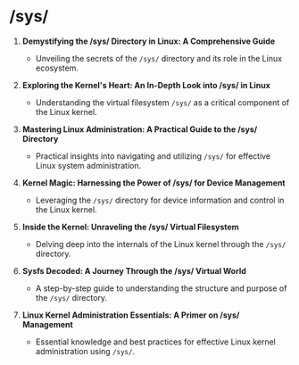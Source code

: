 # /sys/


1. **Demystifying the /sys/ Directory in Linux: A Comprehensive Guide**
   - Unveiling the secrets of the `/sys/` directory and its role in the Linux ecosystem.

2. **Exploring the Kernel's Heart: An In-Depth Look into /sys/ in Linux**
   - Understanding the virtual filesystem `/sys/` as a critical component of the Linux kernel.

3. **Mastering Linux Administration: A Practical Guide to the /sys/ Directory**
   - Practical insights into navigating and utilizing `/sys/` for effective Linux system administration.

4. **Kernel Magic: Harnessing the Power of /sys/ for Device Management**
   - Leveraging the `/sys/` directory for device information and control in the Linux kernel.

5. **Inside the Kernel: Unraveling the /sys/ Virtual Filesystem**
   - Delving deep into the internals of the Linux kernel through the `/sys/` directory.

6. **Sysfs Decoded: A Journey Through the /sys/ Virtual World**
   - A step-by-step guide to understanding the structure and purpose of the `/sys/` directory.

7. **Linux Kernel Administration Essentials: A Primer on /sys/ Management**
   - Essential knowledge and best practices for effective Linux kernel administration using `/sys/`.

